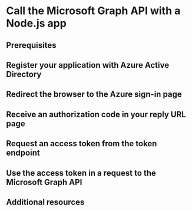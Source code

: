 # Call the Microsoft Graph API with a Node.js app

## Prerequisites

## Register your application with Azure Active Directory

## Redirect the browser to the Azure sign-in page

## Receive an authorization code in your reply URL page

## Request an access token from the token endpoint

## Use the access token in a request to the Microsoft Graph API

## Additional resources
